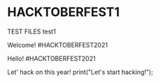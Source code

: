 # HACKTOBERFEST1

TEST FILES
test1

Welcome!
#HACKTOBERFEST2021

Hello!
#HACKTOBERFEST2021

Let' hack on this year!
print("Let's start hacking!");
